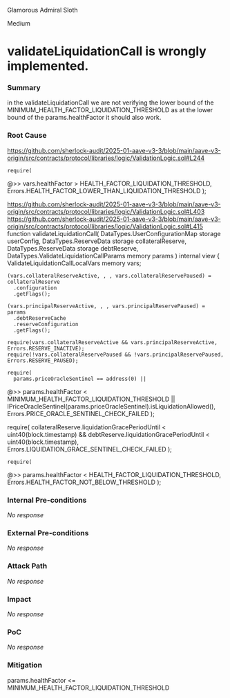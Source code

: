 Glamorous Admiral Sloth

Medium

# validateLiquidationCall is wrongly implemented.

### Summary

in the validateLiquidationCall we are not verifying the lower bound of the MINIMUM_HEALTH_FACTOR_LIQUIDATION_THRESHOLD as at the lower bound of the params.healthFactor it should also work.

### Root Cause

https://github.com/sherlock-audit/2025-01-aave-v3-3/blob/main/aave-v3-origin/src/contracts/protocol/libraries/logic/ValidationLogic.sol#L244

    require(
  @>>    vars.healthFactor > HEALTH_FACTOR_LIQUIDATION_THRESHOLD,
      Errors.HEALTH_FACTOR_LOWER_THAN_LIQUIDATION_THRESHOLD
    );


  https://github.com/sherlock-audit/2025-01-aave-v3-3/blob/main/aave-v3-origin/src/contracts/protocol/libraries/logic/ValidationLogic.sol#L403
https://github.com/sherlock-audit/2025-01-aave-v3-3/blob/main/aave-v3-origin/src/contracts/protocol/libraries/logic/ValidationLogic.sol#L415
  function validateLiquidationCall(
    DataTypes.UserConfigurationMap storage userConfig,
    DataTypes.ReserveData storage collateralReserve,
    DataTypes.ReserveData storage debtReserve,
    DataTypes.ValidateLiquidationCallParams memory params
  ) internal view {
    ValidateLiquidationCallLocalVars memory vars;

    (vars.collateralReserveActive, , , vars.collateralReservePaused) = collateralReserve
      .configuration
      .getFlags();

    (vars.principalReserveActive, , , vars.principalReservePaused) = params
      .debtReserveCache
      .reserveConfiguration
      .getFlags();

    require(vars.collateralReserveActive && vars.principalReserveActive, Errors.RESERVE_INACTIVE);
    require(!vars.collateralReservePaused && !vars.principalReservePaused, Errors.RESERVE_PAUSED);

    require(
      params.priceOracleSentinel == address(0) ||
   @>>     params.healthFactor < MINIMUM_HEALTH_FACTOR_LIQUIDATION_THRESHOLD ||
        IPriceOracleSentinel(params.priceOracleSentinel).isLiquidationAllowed(),
      Errors.PRICE_ORACLE_SENTINEL_CHECK_FAILED
    );

 require(
      collateralReserve.liquidationGracePeriodUntil < uint40(block.timestamp) &&
        debtReserve.liquidationGracePeriodUntil < uint40(block.timestamp),
      Errors.LIQUIDATION_GRACE_SENTINEL_CHECK_FAILED
    );

    require(
   @>>   params.healthFactor < HEALTH_FACTOR_LIQUIDATION_THRESHOLD,
      Errors.HEALTH_FACTOR_NOT_BELOW_THRESHOLD
    );



 

### Internal Pre-conditions

_No response_

### External Pre-conditions

_No response_

### Attack Path

_No response_

### Impact

_No response_

### PoC

_No response_

### Mitigation

  params.healthFactor <= MINIMUM_HEALTH_FACTOR_LIQUIDATION_THRESHOLD 